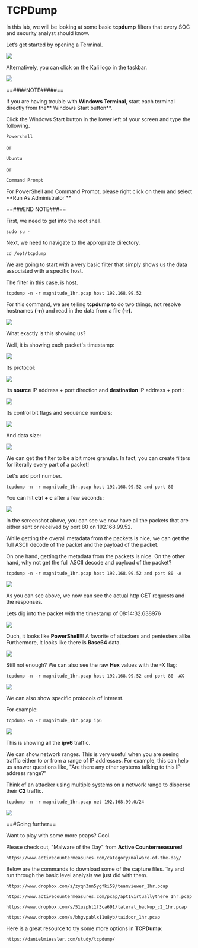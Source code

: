 

# TCPDump

In this lab, we will be looking at some basic **tcpdump** filters that every SOC and security analyst should know.

Let’s get started by opening a Terminal.


![](attachments/OpeningKaliInstance.png)

Alternatively, you can click on the Kali logo in the taskbar.

![](attachments/TaskbarKaliIcon.png)

==####NOTE#####==

If you are having trouble with **Windows Terminal**, start each terminal directly from the** Windows Start button**. 

Click the Windows Start button in the lower left of your screen and type the following. 


`Powershell` 

or 

`Ubuntu`

or 

`Command Prompt` 

 

For PowerShell and Command Prompt, please right click on them and select **Run As Administrator **

==###END NOTE###==

First, we need to get into the root shell. 

` sudo su - `

Next, we need to navigate to the appropriate directory. 

`cd /opt/tcpdump `

We are going to start with a very basic filter that simply shows us the data associated with a specific host.

The filter in this case, is host.

`tcpdump -n -r magnitude_1hr.pcap host 192.168.99.52 `

For this command, we are telling **tcpdump** to do two things, not resolve hostnames **(-n)** and read in the data from a file **(-r)**.

![](attachments/tcpdump_pcaphost.png)

What exactly is this showing us?

Well, it is showing each packet's timestamp:

![](attachments/tcpdump_timestamp.png)

Its protocol:

![](attachments/tcpdump_protocol.png)

Its **source** IP address + port direction and **destination** IP address + port :

![](attachments/tcpdump_addressport.png)

Its control bit flags and sequence numbers:

![](attachments/tcpdump_flagssequence.png)

And data size:

![](attachments/Clipboard_2020-12-09-18-18-51.png)


We can get the filter to be a bit more granular.  In fact, you can create filters for literally every part of a packet!

Let's add port number.

`tcpdump -n -r magnitude_1hr.pcap host 192.168.99.52 and port 80`

You can hit **ctrl + c** after a few seconds:

![](attachments/tcpdump_port80.png)

In the screenshot above, you can see we now have all the packets that are either sent or received by port 80 on 192.168.99.52.

While getting the overall metadata from the packets is nice, we can get the full ASCII decode of the packet and the payload of the packet.

On one hand, getting the metadata from the packets is nice.  On the other hand, why not get the full ASCII decode and payload of the packet?

`tcpdump -n -r magnitude_1hr.pcap host 192.168.99.52 and port 80 -A`

![](attachments/tcpdump_-a.png)

As you can see above, we now can see the actual http GET requests and the responses.  

Lets dig into the packet with the timestamp of 08:14:32.638976

![](attachments/tcpdump_powershell.png)

Ouch, it looks like **PowerShell**!!!  A favorite of attackers and pentesters alike.  Furthermore, it looks like there is **Base64** data.

![](attachments/tcpdump_base64.png)

Still not enough?  We can also see the raw **Hex** values with the -X flag:

`tcpdump -n -r magnitude_1hr.pcap host 192.168.99.52 and port 80 -AX`

![](attachments/tcpdump_hex.png)

We can also show specific protocols of interest.

For example:

`tcpdump -n -r magnitude_1hr.pcap ip6`

![](attachments/tcpdump_ip6.png)

This is showing all the **ipv6** traffic.

We can show network ranges.  This is very useful when you are seeing traffic either to or from a range of IP addresses.  For example, this can help us answer questions like, "Are there any other systems talking to this IP address range?" 

Think of an attacker using multiple systems on a network range to disperse their **C2** traffic.

`tcpdump -n -r magnitude_1hr.pcap net 192.168.99.0/24`

![](attachments/tcpdump_netrange.png)

==#Going further==

Want to play with some more pcaps?  Cool.

Please check out, "Malware of the Day" from **Active Countermeasures**!

`https://www.activecountermeasures.com/category/malware-of-the-day/`

Below are the commands to download some of the capture files.  Try and run through the basic level analysis we just did with them.

`https://www.dropbox.com/s/zyqn3nn5ygfki59/teamviewer_1hr.pcap`


`https://www.activecountermeasures.com/pcap/apt1virtuallythere_1hr.pcap`

`https://www.dropbox.com/s/51uzphl1f3ca691/lateral_backup_c2_1hr.pcap`

`https://www.dropbox.com/s/bhgvpablx11u8yb/taidoor_1hr.pcap`

Here is a great resource to try some more options in **TCPDump**:

`https://danielmiessler.com/study/tcpdump/`






















